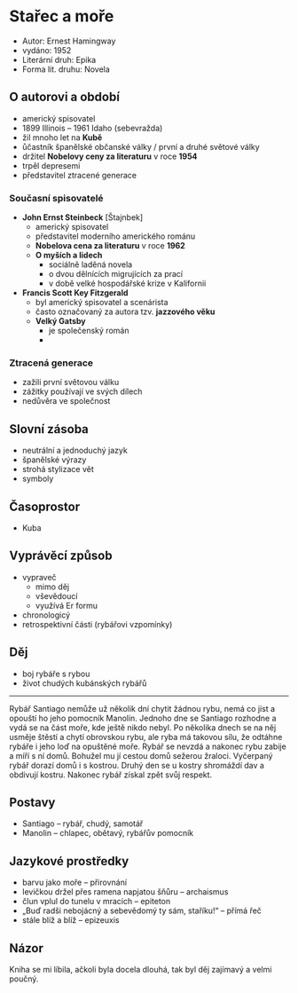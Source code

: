 # Stařec a moře

- Autor: Ernest Hamingway
- vydáno: 1952
- Literární druh: Epika
- Forma lit. druhu: Novela

## O autorovi a období

- americký spisovatel
- 1899 Illinois – 1961 Idaho (sebevražda)
- žil mnoho let na **Kubě**
- ůčastník španělské občanské války / první a druhé světové války
- držitel **Nobelovy ceny za literaturu** v roce **1954**
- trpěl depresemi
- představitel ztracené generace

### Současní spisovatelé

- **John Ernst Steinbeck** [Štajnbek]
  - americký spisovatel
  - představitel moderního amerického románu
  - **Nobelova cena za literaturu** v roce **1962**
  - **O myších a lidech**
    - sociálně laděná novela
    - o dvou dělnících migrujících za prací
    - v době velké hospodářské krize v Kalifornii
- **Francis Scott Key Fitzgerald**
  - byl americký spisovatel a scenárista
  - často označovaný za autora tzv. **jazzového věku**
  - **Velký Gatsby**
    - je společenský román
    -

### Ztracená generace

- zažili první světovou válku
- zážitky používají ve svých dílech
- nedůvěra ve společnost

## Slovní zásoba

- neutrální a jednoduchý jazyk
- španělské výrazy
- strohá stylizace vět
- symboly

## Časoprostor

- Kuba

## Vyprávěcí způsob

- vypraveč
  - mimo děj
  - vševědoucí
  - využívá Er formu
- chronologicý
- retrospektivní části (rybářovi vzpomínky)

## Děj

- boj rybáře s rybou
- život chudých kubánských rybářů
<hr/>

Rybář Santiago nemůže už několik dní chytit žádnou rybu, nemá co jíst a opouští ho jeho pomocník Manolin. Jednoho dne se Santiago rozhodne a vydá se na část moře, kde ještě nikdo nebyl. Po několika dnech se na něj usměje štěstí a chytí obrovskou rybu, ale ryba má takovou sílu, že odtáhne rybáře i jeho loď na opuštěné moře. Rybář se nevzdá a nakonec rybu zabije a míří s ní domů. Bohužel mu jí cestou domů sežerou žraloci. Vyčerpaný rybář dorazí domů i s kostrou. Druhý den se u kostry shromáždí dav a obdivují kostru. Nakonec rybář získal zpět svůj respekt.

## Postavy

- Santiago – rybář, chudý, samotář
- Manolin – chlapec, obětavý, rybářův pomocník

## Jazykové prostředky

- barvu jako moře – přirovnání
- levičkou držel přes ramena napjatou šňůru – archaismus
- člun vplul do tunelu v mracích – epiteton
- „Buď radši nebojácný a sebevědomý ty sám, staříku!“ – přímá řeč
- stále blíž a blíž – epizeuxis

## Názor

Kniha se mi líbila, ačkoli byla docela dlouhá, tak byl děj zajímavý a velmi poučný.
